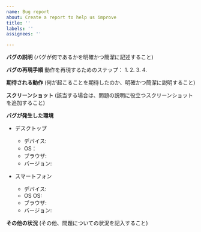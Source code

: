 ```yaml
---
name: Bug report
about: Create a report to help us improve
title: ''
labels: ''
assignees: ''

---
```


**バグの説明**
(バグが何であるかを明確かつ簡潔に記述すること)

**バグの再現手順**
動作を再現するためのステップ：
1. 
2. 
3. 
4. 

**期待される動作**
(何が起こることを期待したのか、明確かつ簡潔に説明すること)

**スクリーンショット**
(該当する場合は、問題の説明に役立つスクリーンショットを追加すること)

**バグが発生した環境**
 - デスクトップ
   - デバイス: 
   - OS：
   - ブラウザ: 
   - バージョン:

 - スマートフォン
   - デバイス:
   - OS OS:
   - ブラウザ:
   - バージョン:

**その他の状況**
(その他、問題についての状況を記入すること)

